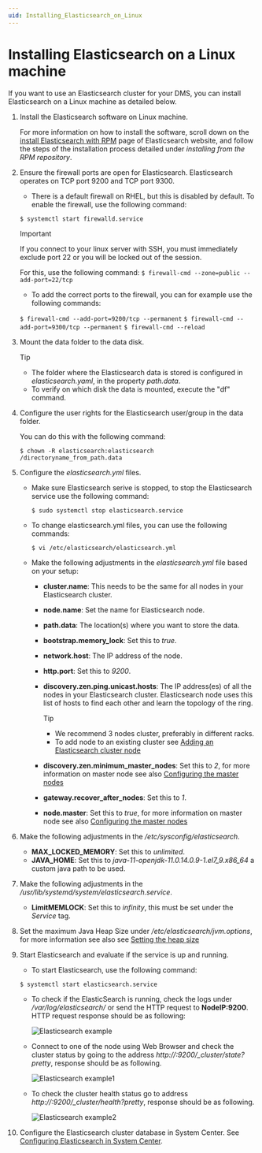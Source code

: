 ```yaml
---
uid: Installing_Elasticsearch_on_Linux
---
```


# Installing Elasticsearch on a Linux machine

If you want to use an Elasticsearch cluster for your DMS, you can install Elasticsearch on a Linux machine as detailed below.

1. Install the Elasticsearch software on Linux machine.

   For more information on how to install the software, scroll down on the [install Elasticsearch with RPM](https://www.elastic.co/guide/en/elasticsearch/reference/6.8/rpm.html) page of Elasticsearch website, and follow the steps of the installation process detailed under *installing from the RPM repository*.

1. Ensure the firewall ports are open for Elasticsearch. Elasticsearch operates on TCP port 9200 and TCP port 9300. 

   - There is a default firewall on RHEL, but this is disabled by default. To enable the firewall, use the following command:

   `$ systemctl start firewalld.service`

    > [!IMPORTANT]
    > If you connect to your linux server with SSH, you must immediately exclude port 22 or you will be locked out of the session.
    >
    > For this, use the following command: `$ firewall-cmd --zone=public --add-port=22/tcp`

   - To add the correct ports to the firewall, you can for example use the following commands:

    `$ firewall-cmd --add-port=9200/tcp --permanent`
    `$ firewall-cmd --add-port=9300/tcp --permanent`
    `$ firewall-cmd --reload`

1. Mount the data folder to the data disk.

   > [!TIP]
   >
   > - The folder where the Elasticsearch data is stored is configured in *elasticsearch.yaml*, in the property *path.data*.
   > - To verify on which disk the data is mounted, execute the "df" command.

1. Configure the user rights for the Elasticsearch user/group in the data folder.

   You can do this with the following command:

   `$ chown -R elasticsearch:elasticsearch /directoryname_from_path.data`

1. Configure the *elasticsearch.yml* files.

   - Make sure Elasticsearch serive is stopped, to stop the Elasticsearch service use the following command:

     `$ sudo systemctl stop elasticsearch.service`

   - To change elasticsearch.yml files, you can use the following commands:

     `$ vi /etc/elasticsearch/elasticsearch.yml`

   - Make the following adjustments in the *elasticsearch.yml* file based on your setup:

     - **cluster.name**: This needs to be the same for all nodes in your Elasticsearch cluster. 

     - **node.name**: Set the name for Elasticsearch node.

     - **path.data**: The location(s) where you want to store the data.

     - **bootstrap.memory_lock**: Set this to *true*.

     - **network.host**: The IP address of the node.

     - **http.port**: Set this to *9200*.

     - **discovery.zen.ping.unicast.hosts**: The IP address(es) of all the nodes in your Elasticsearch cluster. Elasticsearch node uses this list of hosts to find each other and learn the topology of the ring.

       > [!TIP]
       >
       > - We recommend 3 nodes cluster, preferably in different racks.
       > - To add node to an existing cluster see [Adding an Elasticsearch cluster node](xref:Configuring_Elasticsearch_node_add)

     - **discovery.zen.minimum_master_nodes**: Set this to *2*, for more information on master node see also [Configuring the master nodes](xref:Configuring_master_Elasticsearch_nodes)

     - **gateway.recover_after_nodes**: Set this to *1*.

     - **node.master**: Set this to *true*, for more information on master node see also [Configuring the master nodes](xref:Configuring_master_Elasticsearch_nodes)

1. Make the following adjustments in the */etc/sysconfig/elasticsearch*.

   - **MAX_LOCKED_MEMORY**: Set this to *unlimited*.
   - **JAVA_HOME**: Set this to *java-11-openjdk-11.0.14.0.9-1.el7_9.x86_64* a custom java path to be used.

1. Make the following adjustments in the */usr/lib/systemd/system/elasticsearch.service*.

   - **LimitMEMLOCK**: Set this to *infinity*, this must be set under the *Service* tag.

1. Set the maximum Java Heap Size under */etc/elasticsearch/jvm.options*, for more information see also see [Setting the heap size](https://www.elastic.co/guide/en/elasticsearch/reference/6.8/heap-size.html)

1. Start Elasticsearch and evaluate if the service is up and running.

   - To start Elasticsearch, use the following command:

   `$ systemctl start elasticsearch.service `

   - To check if the ElasticSearch is running, check the logs under */var/log/elasticsearch/* or send the HTTP request to **NodeIP:9200**. HTTP request response should be as following:

     ![Elasticsearch example](~/user-guide/images/Elasticsearch_example.png)

   - Connect to one of the node using Web Browser and check the cluster status by going to the address *http://<NodeIP>:9200/_cluster/state?pretty*, response should be as following.

     ![Elasticsearch example1](~/user-guide/images/Elasticsearch_example1.png)

   - To check the cluster health status go to address *http://<NodeIP>:9200/_cluster/health?pretty*, response should be as following.

     ![Elasticsearch example2](~/user-guide/images/Elasticsearch_example2.png)

1. Configure the Elasticsearch cluster database in System Center. See [Configuring Elasticsearch in System Center](xref:Configuring_DataMiner_Indexing).
